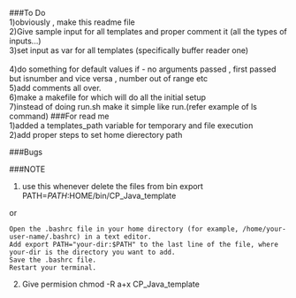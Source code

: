 ###To Do  
1)obviously , make this readme file  
2)Give sample input for all templates and proper comment it (all the types of inputs...)  
3)set input as var for all templates (specifically buffer reader one)</br>  
4)do something for default values if - no arguments passed , first passed but isnumber and vice versa , number out of range etc  
5)add comments all over.  
6)make a makefile for which will do all the initial setup  
7)instead of doing run.sh make it simple like run.(refer example of ls command)
###For read me  
1)added a templates_path variable for temporary and file execution  
2)add proper steps to set home dierectory path  

###Bugs


###NOTE
1) use this whenever delete the files from bin
export PATH=$PATH:$HOME/bin/CP_Java_template

or


    Open the .bashrc file in your home directory (for example, /home/your-user-name/.bashrc) in a text editor.
    Add export PATH="your-dir:$PATH" to the last line of the file, where your-dir is the directory you want to add.
    Save the .bashrc file.
    Restart your terminal.
    
2) Give permision
 chmod -R a+x CP_Java_template
